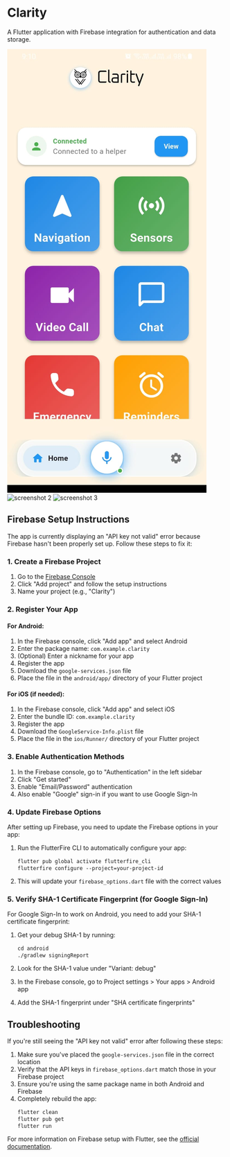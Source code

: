 # Clarity

A Flutter application with Firebase integration for authentication and data storage.


[![screenshot 1](https://github.com/Mostafa-Hani19/clarity/blob/main/assets/assets/1.jpg?raw=true)
](https://github.com/Mostafa-Hani19/clarity/blob/master/assets/1.jpg?raw=true
)![screenshot 2](https://github.com/Mostafa-Hani19/clarity/blob/main/assets/2.jpg?raw=true)
![screenshot 3](https://github.com/Mostafa-Hani19/clarity/blob/main/assets/3.jpg?raw=true)



## Firebase Setup Instructions

The app is currently displaying an "API key not valid" error because Firebase hasn't been properly set up. Follow these steps to fix it:

### 1. Create a Firebase Project

1. Go to the [Firebase Console](https://console.firebase.google.com/)
2. Click "Add project" and follow the setup instructions
3. Name your project (e.g., "Clarity")

### 2. Register Your App

#### For Android:

1. In the Firebase console, click "Add app" and select Android
2. Enter the package name: `com.example.clarity`
3. (Optional) Enter a nickname for your app
4. Register the app
5. Download the `google-services.json` file
6. Place the file in the `android/app/` directory of your Flutter project

#### For iOS (if needed):

1. In the Firebase console, click "Add app" and select iOS
2. Enter the bundle ID: `com.example.clarity`
3. Register the app
4. Download the `GoogleService-Info.plist` file
5. Place the file in the `ios/Runner/` directory of your Flutter project

### 3. Enable Authentication Methods

1. In the Firebase console, go to "Authentication" in the left sidebar
2. Click "Get started" 
3. Enable "Email/Password" authentication
4. Also enable "Google" sign-in if you want to use Google Sign-In

### 4. Update Firebase Options

After setting up Firebase, you need to update the Firebase options in your app:

1. Run the FlutterFire CLI to automatically configure your app:
   ```
   flutter pub global activate flutterfire_cli
   flutterfire configure --project=your-project-id
   ```

2. This will update your `firebase_options.dart` file with the correct values

### 5. Verify SHA-1 Certificate Fingerprint (for Google Sign-In)

For Google Sign-In to work on Android, you need to add your SHA-1 certificate fingerprint:

1. Get your debug SHA-1 by running:
   ```
   cd android
   ./gradlew signingReport
   ```
   
2. Look for the SHA-1 value under "Variant: debug"
3. In the Firebase console, go to Project settings > Your apps > Android app
4. Add the SHA-1 fingerprint under "SHA certificate fingerprints"

## Troubleshooting

If you're still seeing the "API key not valid" error after following these steps:

1. Make sure you've placed the `google-services.json` file in the correct location
2. Verify that the API keys in `firebase_options.dart` match those in your Firebase project
3. Ensure you're using the same package name in both Android and Firebase
4. Completely rebuild the app:
   ```
   flutter clean
   flutter pub get
   flutter run
   ```

For more information on Firebase setup with Flutter, see the [official documentation](https://firebase.google.com/docs/flutter/setup).
